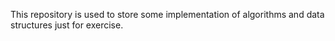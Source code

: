 This repository is used to store some implementation of algorithms and data structures just for exercise.